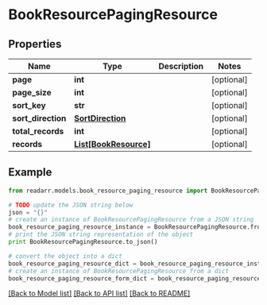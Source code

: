 # BookResourcePagingResource


## Properties

Name | Type | Description | Notes
------------ | ------------- | ------------- | -------------
**page** | **int** |  | [optional] 
**page_size** | **int** |  | [optional] 
**sort_key** | **str** |  | [optional] 
**sort_direction** | [**SortDirection**](SortDirection.md) |  | [optional] 
**total_records** | **int** |  | [optional] 
**records** | [**List[BookResource]**](BookResource.md) |  | [optional] 

## Example

```python
from readarr.models.book_resource_paging_resource import BookResourcePagingResource

# TODO update the JSON string below
json = "{}"
# create an instance of BookResourcePagingResource from a JSON string
book_resource_paging_resource_instance = BookResourcePagingResource.from_json(json)
# print the JSON string representation of the object
print BookResourcePagingResource.to_json()

# convert the object into a dict
book_resource_paging_resource_dict = book_resource_paging_resource_instance.to_dict()
# create an instance of BookResourcePagingResource from a dict
book_resource_paging_resource_form_dict = book_resource_paging_resource.from_dict(book_resource_paging_resource_dict)
```
[[Back to Model list]](../README.md#documentation-for-models) [[Back to API list]](../README.md#documentation-for-api-endpoints) [[Back to README]](../README.md)


